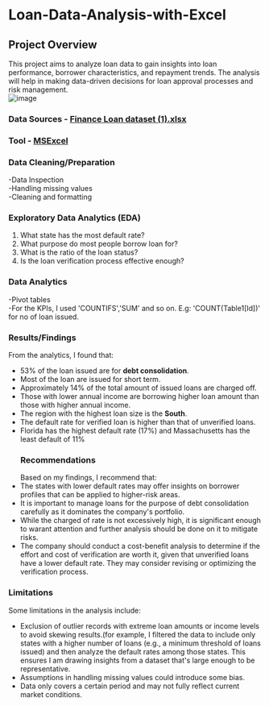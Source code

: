 # Loan-Data-Analysis-with-Excel
## Project Overview
This project aims to analyze loan data to gain insights into loan performance, borrower characteristics, and repayment trends. The analysis will help in making data-driven decisions for loan approval processes and risk management.<br/>
![image](https://github.com/user-attachments/assets/2c37410b-e715-45e6-87c5-1d1c13c7f6bb)
### Data Sources - [Finance Loan dataset (1).xlsx](https://github.com/user-attachments/files/17892965/Finance.Loan.dataset.1.xlsx)
### Tool - [MSExcel](https://www.microsoft.com/en-us/microsoft-365/excel)
### Data Cleaning/Preparation<br/>
-Data Inspection<br/>
-Handling missing values<br/>
-Cleaning and formatting
### Exploratory Data Analytics (EDA)
1. What state has the most default rate?
2. What purpose do most people borrow loan for?
3. What is the ratio of the loan status?
4. Is the loan verification process effective enough?
### Data Analytics
-Pivot tables<br/>
-For the KPIs, I used 'COUNTIFS','SUM' and so on. E.g: 'COUNT(Table1[Id])' for no of loan issued.
### Results/Findings
From the analytics, I found that:
- 53% of the loan issued are for **debt consolidation**.
- Most of the loan are issued for short term.
- Approximately 14% of the total amount of issued loans are charged off.
- Those with lower annual income are borrowing higher loan amount than those with higher annual income.
- The region with the highest loan size is the **South**.
- The default rate for verified loan is higher than that of unverified loans.
- Florida has the highest default rate (17%) and Massachusetts has the least default of 11%
  ### Recommendations
  Based on my findings, I recommend that:
- The states with lower default rates may offer insights on borrower profiles that can be applied to higher-risk areas.
- It is important to manage loans for the purpose of debt consolidation carefully as it dominates the company's portfolio.
- While the charged of rate is not excessively high, it is significant enough to warant attention and further analysis should be done on it to mitigate risks.
- The company should conduct a cost-benefit analysis to determine if the effort and cost of verification are worth it, given that unverified loans have a lower default rate. They may consider revising or optimizing the verification process.
### Limitations
Some limitations in the analysis include:

- Exclusion of outlier records with extreme loan amounts or income levels to avoid skewing results.(for example, I filtered the data to include only states with a higher number of loans (e.g., a minimum threshold of loans issued) and then analyze the default rates among those states. This ensures I am drawing insights from a dataset that's large enough to be representative.
- Assumptions in handling missing values could introduce some bias.
- Data only covers a certain period and may not fully reflect current market conditions.

